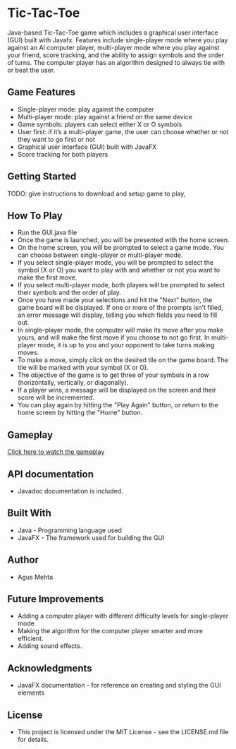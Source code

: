 # Tic-Tac-Toe
Java-based Tic-Tac-Toe game which includes a graphical user interface (GUI) built with Javafx. Features include single-player mode where you play against an AI computer player, multi-player mode where you play against your friend, score tracking, and the ability to assign symbols and the order of turns. The computer player has an algorithm designed to always tie with or beat the user.
## Game Features
* Single-player mode: play against the computer
* Multi-player mode: play against a friend on the same device
* Game symbols: players can select either X or O symbols
* User first: if it’s a multi-player game, the user can choose whether or not they want to go first or not
* Graphical user interface (GUI) built with JavaFX
* Score tracking for both players
## Getting Started
TODO: give instructions to download and setup game to play,
## How To Play
* Run the GUI.java file
* Once the game is launched, you will be presented with the home screen.
* On the home screen, you will be prompted to select a game mode. You can choose between single-player or multi-player mode.
* If you select single-player mode, you will be prompted to select the symbol (X or O) you want to play with and whether or not you want to make the first move.
* If you select multi-player mode, both players will be prompted to select their symbols and the order of play.
* Once you have made your selections and hit the "Next" button, the game board will be displayed. If one or more of the prompts isn’t filled, an error message will display, telling you which fields you need to fill out.
* In single-player mode, the computer will make its move after you make yours, and will make the first move if you choose to not go first. In multi-player mode, it is up to you and your opponent to take turns making moves.
* To make a move, simply click on the desired tile on the game board. The tile will be marked with your symbol (X or O).
* The objective of the game is to get three of your symbols in a row (horizontally, vertically, or diagonally).
* If a player wins, a message will be displayed on the screen and their score will be incremented.
* You can play again by hitting the "Play Again" button, or return to the home screen by hitting the "Home" button.
## Gameplay
[Click here to watch the gameplay](https://youtu.be/sBZ2909FuEo)
## API documentation
* Javadoc documentation is included.
## Built With
* Java - Programming language used
* JavaFX - The framework used for building the GUI
## Author
* Agus Mehta
## Future Improvements
* Adding a computer player with different difficulty levels for single-player mode
* Making the algorithm for the computer player smarter and more efficient.
* Adding sound effects.
## Acknowledgments
* JavaFX documentation - for reference on creating and styling the GUI elements
## License
* This project is licensed under the MIT License - see the LICENSE.md file for details.
